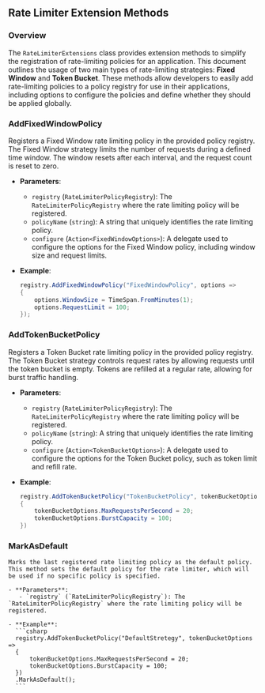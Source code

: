 ## Rate Limiter Extension Methods
### Overview
The `RateLimiterExtensions` class provides extension methods to simplify the registration of rate-limiting policies for an application. This document outlines the usage of two main types of rate-limiting strategies: **Fixed Window** and **Token Bucket**. These methods allow developers to easily add rate-limiting policies to a policy registry for use in their applications, including options to configure the policies and define whether they should be applied globally.

### AddFixedWindowPolicy

Registers a Fixed Window rate limiting policy in the provided policy registry. The Fixed Window strategy limits the number of requests during a defined time window. The window resets after each interval, and the request count is reset to zero.

- **Parameters**:
   - `registry` (`RateLimiterPolicyRegistry`): The `RateLimiterPolicyRegistry` where the rate limiting policy will be registered.
   - `policyName` (`string`): A string that uniquely identifies the rate limiting policy.
   - `configure` (`Action<FixedWindowOptions>`): A delegate used to configure the options for the Fixed Window policy, including window size and request limits.

- **Example**:
  ```csharp
  registry.AddFixedWindowPolicy("FixedWindowPolicy", options =>
  {
      options.WindowSize = TimeSpan.FromMinutes(1);
      options.RequestLimit = 100;
  });

### AddTokenBucketPolicy

Registers a Token Bucket rate limiting policy in the provided policy registry. The Token Bucket strategy controls request rates by allowing requests until the token bucket is empty. Tokens are refilled at a regular rate, allowing for burst traffic handling.

- **Parameters**:
   - `registry` (`RateLimiterPolicyRegistry`): The `RateLimiterPolicyRegistry` where the rate limiting policy will be registered.
   - `policyName` (`string`): A string that uniquely identifies the rate limiting policy.
   - `configure` (`Action<TokenBucketOptions>`): A delegate used to configure the options for the Token Bucket policy, such as token limit and refill rate.

- **Example**:
  ```csharp
  registry.AddTokenBucketPolicy("TokenBucketPolicy", tokenBucketOptions =>
  {
      tokenBucketOptions.MaxRequestsPerSecond = 20;
      tokenBucketOptions.BurstCapacity = 100;
  })
  ```

### MarkAsDefault
~~~~
Marks the last registered rate limiting policy as the default policy. This method sets the default policy for the rate limiter, which will be used if no specific policy is specified.

- **Parameters**:
   - `registry` (`RateLimiterPolicyRegistry`): The `RateLimiterPolicyRegistry` where the rate limiting policy will be registered.

- **Example**:
  ```csharp
  registry.AddTokenBucketPolicy("DefaultStretegy", tokenBucketOptions =>
  {
      tokenBucketOptions.MaxRequestsPerSecond = 20;
      tokenBucketOptions.BurstCapacity = 100;
  })
  .MarkAsDefault();
  ```
